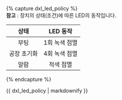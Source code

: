 {% capture dxl_led_policy %}  
**참고** : 장치의 상태(조건)에 따른 LED의 동작입니다.

| 상태        | LED 동작      |
|:-----------:|:-------------:|
| 부팅        | 1회 녹색 점멸 |
| 공장 초기화 | 4회 녹색 점멸 |
| 알람        | 적색 점멸     |

{% endcapture %}
<div class="notice">{{ dxl_led_policy | markdownify }}</div>
